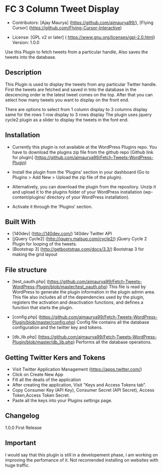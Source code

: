 # FC 3 Column Tweet Display

* Contributors: [Ajay Maurya] (https://github.com/ajmaurya99/), [Flying Cursor] (https://github.com/Flying-Cursor-Interactive)

* License: [GPL v2 or later] ( https://www.gnu.org/licenses/gpl-2.0.html) Version: 1.0.0

Use this Plugin to fetch tweets from a particular handle, Also saves the tweets into the database.

## Description

This Plugin is used to display the tweets from any particular Twitter handle.
First the tweets are fetched and saved in tnto the database in the descencing order ie the latest tweet comes on the top.
After that you can select how many tweets you want to display on the front end.

There are options to select from 1 column display to 3 columns display same for the rows 1 row display to 3 rows display
The plugin uses jquery cycle2 plugin as a slider to display the tweets in the font end.

## Installation

* Currently this plugin is not available at the WordPress Plugins repo. You have to download the plugins zip file from the github repo [Github link for plugin] (https://github.com/ajmaurya99/Fetch-Tweets-WordPress-Plugin)

* Install the plugin from the ‘Plugins’ section in your dashboard (Go to Plugins > Add New > Upload the zip file of the plugin).

* Alternatively, you can download the plugin from the repository. Unzip it and upload it to the plugins folder of your WordPress installation (wp-content/plugins/ directory of your WordPress installation).

* Activate it through the ‘Plugins’ section.

## Built With

* [140dev] (http://140dev.com/) 140dev Twitter API
* [jQuery Cycle2] (http://jquery.malsup.com/cycle2/) jQuery Cycle 2 Plugin for looping of the tweets.
* [Bootstrap 3] (http://getbootstrap.com/docs/3.3/) Bootstrap 3 for making the grid layout

## File structure

* [test_oauth.php] (https://github.com/ajmaurya99/Fetch-Tweets-WordPress-Plugin/blob/master/test_oauth.php) This file is read by WordPress to generate the plugin information in the plugin admin area. This file also includes all of the dependencies used by the plugin, registers the activation and deactivation functions, and defines a function that starts the plugin.

* [config.php] (https://github.com/ajmaurya99/Fetch-Tweets-WordPress-Plugin/blob/master/config.php) Config file contains all the database configuration and the twitter key and tokens.

* [db_lib.php] (https://github.com/ajmaurya99/Fetch-Tweets-WordPress-Plugin/blob/master/db_lib.php) Performs all the database operations. 

## Getting Twitter Kers and Tokens

* Visit  Twitter Application Management (https://apps.twitter.com/)
* Click on Create New App
* Fill all the deails of the application
* After creating the application, Visit "Keys and Access Tokens tab".
* Copy Consumer Key (API Key), Consumer Secret (API Secret), Access Token,Access Token Secret.
* Paste all the keys into your Plugins settings page.

## Changelog

1.0.0
First Release

## Important
I would say that this plugin is still in a developement phase, i am working on improving the perfomance of it.
Not recomended installing on websites with huge traffic.



